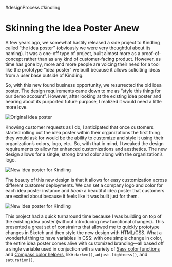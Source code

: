 #designProcess #kindling

# Skinning the Idea Poster Anew

A few years ago, we somewhat hastily released a side project to Kindling called “the idea poster” (obviously we were very thoughtful about its naming). It was a one-off type of project, built almost more as a proof-of-concept rather than as any kind of customer-facing product. However, as time has gone by, more and more people are voicing their need for a tool like the prototype “idea poster” we built because it allows soliciting ideas from a user base outside of Kindling.

So, with this new found business opportunity, we resurrected the old idea poster. The design requirements came down to me as “style this thing for our demo account”. However, after looking at the existing idea poster and hearing about its purported future purpose, I realized it would need a little more love.

![Original idea poster](https://cdn.jim-nielsen.com/blog/2015/idea-poster-original.png "The original idea poster—almost more of a proof-of-concept that anything else")

Knowing customer requests as I do, I anticipated that once customers started rolling out the idea poster within their organizations the first thing they would ask for would be the ability to customize and style it using their organization’s colors, logo, etc.. So, with that in mind, I tweaked the design requirements to allow for enhanced customizations and aesthetics. The new design allows for a single, strong brand color along with the organization’s logo.

![New idea poster for Kindling](https://cdn.jim-nielsen.com/blog/2015/idea-poster-kindling.png "The new idea poster design, with strong brand colors")

The beauty of this new design is that it allows for easy customization across different customer deployments. We can set a company logo and color for each idea poster instance and *boom* a beautiful idea poster that customers are excited about because it feels like it was built just for them.

![New idea poster for Kindling](https://cdn.jim-nielsen.com/blog/2015/idea-poster-variants.png "Variants of the new idea poster design, which included customizability in colors, imagery, and text.")

This project had a quick turnaround time because I was building on top of the existing idea poster (without introducing new functional changes). This presented a great set of constraints that allowed me to quickly prototype changes in Sketch and then style the new design with HTML/CSS. What a wonderful thing to have variables in CSS: with one simple change in color, the entire idea poster comes alive with customized branding—all based off a single variable used in conjuction with a variety of [Sass color functions](http://sass-lang.com/documentation/Sass/Script/Functions.html) and [Compass color helpers](http://compass-style.org/reference/compass/helpers/colors/), like `darken()`, `adjust-lightness()`, and `saturation()`.
